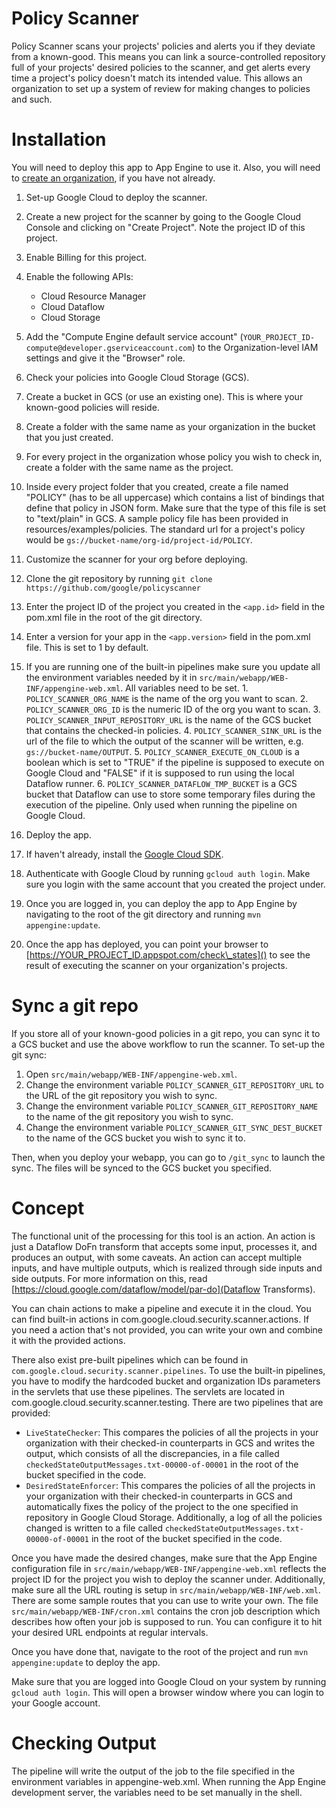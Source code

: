 # Policy Scanner

Policy Scanner scans your projects' policies and alerts you if they
deviate from a known-good.
This means you can link a source-controlled repository full of your
projects' desired policies to the scanner, and get alerts every time a
project's policy doesn't match its intended value.
This allows an organization to set up a system of review for making
changes to policies and such.

# Installation

You will need to deploy this app to App Engine to use it. Also, you will
need to [create an
organization](https://cloud.google.com/resource-manager/docs/creating-managing-organization),
if you have not already.

1. Set-up Google Cloud to deploy the scanner.
  1. Create a new project for the scanner by going to the
     Google Cloud Console and clicking on "Create Project".
     Note the project ID of this project.
  2. Enable Billing for this project.
  3. Enable the following APIs:
     * Cloud Resource Manager
     * Cloud Dataflow
     * Cloud Storage
  4. Add the "Compute Engine default service account"
     (`YOUR_PROJECT_ID-compute@developer.gserviceaccount.com`) to the
     Organization-level IAM settings and give it the "Browser" role.

2. Check your policies into Google Cloud Storage (GCS).
  1. Create a bucket in GCS (or use an existing one).
     This is where your known-good policies will reside.
  2. Create a folder with the same name as your organization in
     the bucket that you just created.
  3. For every project in the organization whose policy you wish to
     check in, create a folder with the same name as the project.
  4. Inside every project folder that you created, create a file named
     "POLICY" (has to be all uppercase) which contains a list of
     bindings that define that policy in JSON form.
     Make sure that the type of this file is set to
     "text/plain" in GCS. A sample policy file has been
     provided in resources/examples/policies.
     The standard url for a project's policy would be
     `gs://bucket-name/org-id/project-id/POLICY`.

3. Customize the scanner for your org before deploying.
  1. Clone the git repository by running
     `git clone https://github.com/google/policyscanner`
  1. Enter the project ID of the project you created in the `<app.id>`
     field in the pom.xml file in the root of the git directory.
  2. Enter a version for your app in the `<app.version>` field in the
     pom.xml file. This is set to 1 by default.
  3. If you are running one of the built-in pipelines make sure you update all
     the environment variables needed by it in
     `src/main/webapp/WEB-INF/appengine-web.xml`. All variables need to be set.
    1. `POLICY_SCANNER_ORG_NAME` is the name of the org you want to scan.
    2. `POLICY_SCANNER_ORG_ID` is the numeric ID of the org you want to scan.
    3. `POLICY_SCANNER_INPUT_REPOSITORY_URL` is the name of the GCS bucket that
       contains the checked-in policies.
    4. `POLICY_SCANNER_SINK_URL` is the url of the file to which the output of
       the scanner will be written, e.g. `gs://bucket-name/OUTPUT`.
    5. `POLICY_SCANNER_EXECUTE_ON_CLOUD` is a boolean which is set to "TRUE" if
       the pipeline is supposed to execute on Google Cloud and "FALSE" if it is
       supposed to run using the local Dataflow runner.
    6. `POLICY_SCANNER_DATAFLOW_TMP_BUCKET` is a GCS bucket that Dataflow can
       use to store some temporary files during the execution of the pipeline.
       Only used when running the pipeline on Google Cloud.

4. Deploy the app.
  1. If haven't already, install the [Google Cloud SDK](https://cloud.google.com/sdk/downloads).
  2. Authenticate with Google Cloud by running `gcloud auth login`.
     Make sure you login with the same account that you created
     the project under.
  3. Once you are logged in, you can deploy the app to App Engine by
     navigating to the root of the git directory and running
     `mvn appengine:update`.
  4. Once the app has deployed, you can point your browser to
     [https://YOUR_PROJECT_ID.appspot.com/check\_states]()
     to see the result of executing the scanner on your organization's
     projects.

# Sync a git repo

If you store all of your known-good policies in a git repo, you can
sync it to a GCS bucket and use the above workflow to run the scanner.
To set-up the git sync:

1. Open `src/main/webapp/WEB-INF/appengine-web.xml`.
2. Change the environment variable `POLICY_SCANNER_GIT_REPOSITORY_URL`
   to the URL of the git repository you wish to sync.
3. Change the environment variable `POLICY_SCANNER_GIT_REPOSITORY_NAME`
   to the name of the git repository you wish to sync.
4. Change the environment variable `POLICY_SCANNER_GIT_SYNC_DEST_BUCKET`
   to the name of the GCS bucket you wish to sync it to.

Then, when you deploy your webapp, you can go to `/git_sync` to launch
the sync. The files will be synced to the GCS bucket you specified.

# Concept

The functional unit of the processing for this tool is an action.
An action is just a Dataflow DoFn transform that accepts some input,
processes it, and produces an output, with some caveats.
An action can accept multiple inputs, and have multiple outputs,
which is realized through side inputs and side outputs.
For more information on this, read
[https://cloud.google.com/dataflow/model/par-do](Dataflow Transforms).


You can chain actions to make a pipeline and execute it in the cloud.
You can find built-in actions in
com.google.cloud.security.scanner.actions.
If you need a action that's not provided, you can write your own and
combine it with the provided actions.

There also exist pre-built pipelines which can be found in
`com.google.cloud.security.scanner.pipelines`. To use the built-in
pipelines, you have to modify the hardcoded bucket and organization IDs
parameters in the servlets that use these pipelines.
The servlets are located in com.google.cloud.security.scanner.testing.
There are two pipelines that are provided:
- `LiveStateChecker`: This compares the policies of all the projects in
  your organization with their checked-in counterparts in GCS and writes
  the output, which consists of all the discrepancies, in a file called
  `checkedStateOutputMessages.txt-00000-of-00001` in the root of the
  bucket specified in the code.
- `DesiredStateEnforcer`: This compares the policies of all the projects
  in your organization with their checked-in counterparts in
  GCS and automatically fixes the policy of the project
  to the one specified in repository in Google Cloud Storage.
  Additionally, a log of all the policies changed is written to a file
  called `checkedStateOutputMessages.txt-00000-of-00001` in the root of
  the bucket specified in the code.

Once you have made the desired changes, make sure that the App Engine
configuration file in `src/main/webapp/WEB-INF/appengine-web.xml` reflects
the project ID for the project you wish to deploy the scanner under.
Additionally, make sure all the URL routing is setup in
`src/main/webapp/WEB-INF/web.xml`. There are some sample routes that you
can use to write your own.
The file `src/main/webapp/WEB-INF/cron.xml` contains the cron job
description which describes how often your job is supposed to run. You
can configure it to hit your desired URL endpoints at regular intervals.

Once you have done that, navigate to the root of the project and run
`mvn appengine:update` to deploy the app.

Make sure that you are logged into Google Cloud on your system by
running `gcloud auth login`. This will open a browser window where you
can login to your Google account.

# Checking Output

The pipeline will write the output of the job to the file specified in the
environment variables in appengine-web.xml. When running the App Engine
development server, the variables need to be set manually in the shell.
